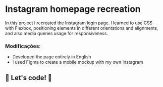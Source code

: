 # Instagram homepage recreation 

In this project I recreated the Instagram login page.
I learned to use CSS with Flexbox, positioning elements in different orientations and alignments, and also media queries usage for responsiveness.

### Modificações:

* Developed the page entirely in English
* I used Figma to create a mobile mockup with my own Instagram


## 🚀 Let's code! 🚀
